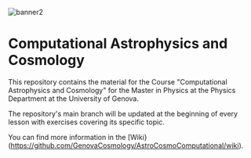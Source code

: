 ![banner2](https://github.com/alfonso-veropalumbo/computational_astro_cosmo/assets/8044878/dac3a4b9-cf14-4cca-9103-22918e3b85dc)
# Computational Astrophysics and Cosmology

This repository contains the material for the Course "Computational Astrophysics and Cosmology" for the Master in Physics at the Physics Department at the University of Genova.

The repository's main branch will be updated at the beginning of every lesson with exercises covering its specific topic. 

You can find more information in the [Wiki}(https://github.com/GenovaCosmology/AstroCosmoComputational/wiki).
